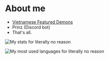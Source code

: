 # About me
- [Vietnamese Featured Demons](https://github.com/rVnPower/RedesignedDemonListVN-v2)
- Prinz (Discord bot)
- That's all.

![My stats for literally no reason](https://github-readme-stats.vercel.app/api?username=rvnpower&theme=vue-dark&show_icons=true&count_private=true)

![My most used languages for literally no reason](https://github-readme-stats.vercel.app/api/top-langs/?username=rvnpower&theme=vue-dark&layout=compact)
